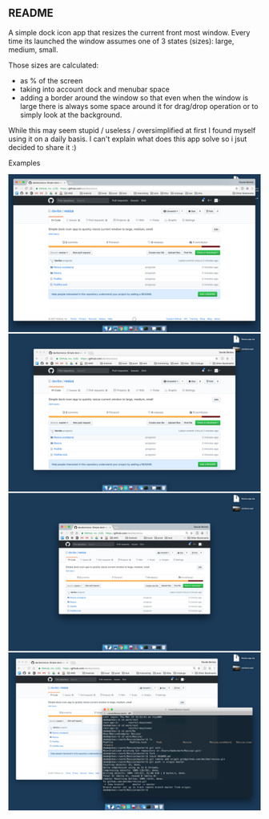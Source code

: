 README
------

A simple dock icon app that resizes the current front most window. Every time its launched the window assumes one of 3 states (sizes): large, medium, small.

Those sizes are calculated:
- as % of the screen
- taking into account dock and menubar space
- adding a border around the window so that even when the window is large there 
  is always some space around it for drag/drop operation or to simply look at the background.

While this may seem stupid / useless / oversimplified at first 
I found myself using it on a daily basis. 
I can't explain what does this app solve so i jsut decided to share it :)

Examples

![large](sshots/large.png)
![medium](sshots/medium.png)
![small](sshots/small.png)
![combined](sshots/combined.png)

